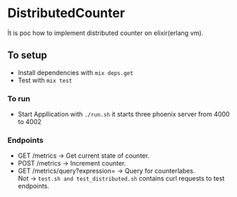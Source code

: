 # DistributedCounter
İt is poc how to implement distributed counter on elixir(erlang vm).

## To setup
  * Install dependencies with `mix deps.get`
  * Test with  `mix test`

### To run 
 * Start Appllication with `./run.sh` it starts three phoenix server from 4000 to 4002
 
### Endpoints
* GET   /metrics                                           -> Get current state of counter.
* POST  /metrics                                           -> Increment counter.
* GET   /metrics/query?expression=                         -> Query for counterlabes.
<br> Not -> `test.sh and test_distributed.sh` contains curl requests to test endpoints.
